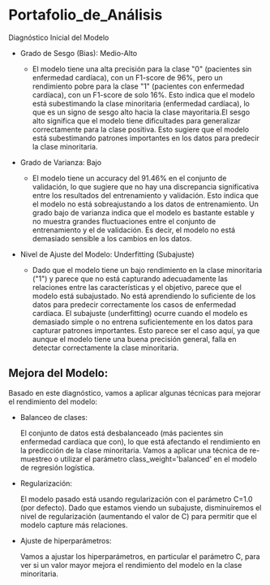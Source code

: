 # Portafolio_de_Análisis

Diagnóstico Inicial del Modelo


- Grado de Sesgo (Bias): Medio-Alto


  - El modelo tiene una alta precisión para la clase "0" (pacientes sin enfermedad cardíaca), con un F1-score de 96%, pero un rendimiento pobre para la clase "1" (pacientes con enfermedad cardíaca), con un F1-score de solo 16%. Esto indica que el modelo está subestimando la clase minoritaria (enfermedad cardíaca), lo que es un signo de sesgo alto hacia la clase mayoritaria.El sesgo alto significa que el modelo tiene dificultades para generalizar correctamente para la clase positiva. Esto sugiere que el modelo está subestimando patrones importantes en los datos para predecir la clase minoritaria.
- Grado de Varianza: Bajo

  - El modelo tiene un accuracy del 91.46% en el conjunto de validación, lo que sugiere que no hay una discrepancia significativa entre los resultados del entrenamiento y validación. Esto indica que el modelo no está sobreajustando a los datos de entrenamiento. Un grado bajo de varianza indica que el modelo es bastante estable y no muestra grandes fluctuaciones entre el conjunto de entrenamiento y el de validación. Es decir, el modelo no está demasiado sensible a los cambios en los datos.
- Nivel de Ajuste del Modelo: Underfitting (Subajuste)
  - Dado que el modelo tiene un bajo rendimiento en la clase minoritaria ("1") y parece que no está capturando adecuadamente las relaciones entre las características y el objetivo, parece que el modelo está subajustado. No está aprendiendo lo suficiente de los datos para predecir correctamente los casos de enfermedad cardíaca. El subajuste (underfitting) ocurre cuando el modelo es demasiado simple o no entrena suficientemente en los datos para capturar patrones importantes. Esto parece ser el caso aquí, ya que aunque el modelo tiene una buena precisión general, falla en detectar correctamente la clase minoritaria.


## Mejora del Modelo:


Basado en este diagnóstico, vamos a aplicar algunas técnicas para mejorar el rendimiento del modelo:

- Balanceo de clases:

    El conjunto de datos está desbalanceado (más pacientes sin enfermedad cardíaca que con), lo que está afectando el rendimiento en la predicción de la clase minoritaria. Vamos a aplicar una técnica de re-muestreo o utilizar el parámetro class_weight='balanced' en el modelo de regresión logística.


- Regularización:

  El modelo pasado está usando regularización con el parámetro C=1.0 (por defecto). Dado que estamos viendo un subajuste, disminuiremos el nivel de regularización (aumentando el valor de C) para permitir que el modelo capture más relaciones.

  
- Ajuste de hiperparámetros:

  Vamos a ajustar los hiperparámetros, en particular el parámetro C, para ver si un valor mayor mejora el rendimiento del modelo en la clase minoritaria.
